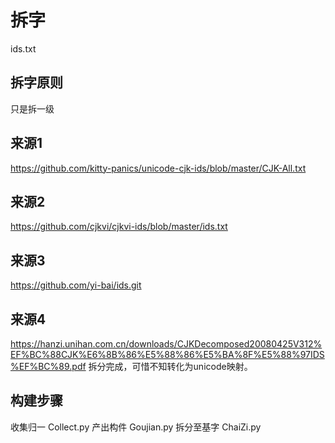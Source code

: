 # 拆字

ids.txt

## 拆字原则
只是拆一级


## 来源1
https://github.com/kitty-panics/unicode-cjk-ids/blob/master/CJK-All.txt

## 来源2
https://github.com/cjkvi/cjkvi-ids/blob/master/ids.txt

## 来源3
https://github.com/yi-bai/ids.git

## 来源4
https://hanzi.unihan.com.cn/downloads/CJKDecomposed20080425V312%EF%BC%88CJK%E6%8B%86%E5%88%86%E5%BA%8F%E5%88%97IDS%EF%BC%89.pdf
拆分完成，可惜不知转化为unicode映射。

## 构建步骤
收集归一 Collect.py
产出构件 Goujian.py
拆分至基字 ChaiZi.py